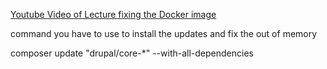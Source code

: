 [Youtube Video of Lecture fixing the Docker image](https://youtu.be/bqs9ccQsLUw)

command you have to use to install the updates and fix the out of memory

 composer update "drupal/core-*" --with-all-dependencies

 
